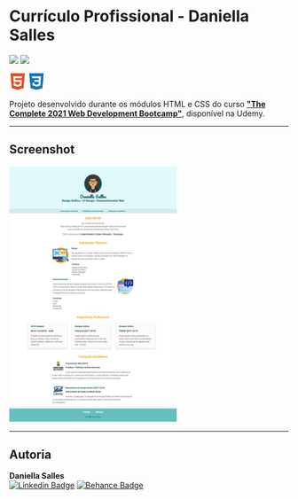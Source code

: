 # Currículo Profissional - Daniella Salles #

<img src="https://img.shields.io/badge/languages-2-informational">  <img src="https://img.shields.io/badge/feito%20por-Daniella%20Salles-success">
<br>

<img src="screenshot/html5.svg" style="width: 30px;">
<img src="screenshot/css3.svg" style="width: 30px;">
<br>

Projeto desenvolvido durante os módulos HTML e CSS do curso [**"The Complete 2021 Web Development Bootcamp"**](https://www.udemy.com/course/the-complete-web-development-bootcamp/), disponível na Udemy.
<br>

---

## Screenshot ##

<img src="screenshot/daniellasalles.github.io.png" style="width: 60%;">
<br>

---

## Autoria ##

<b>Daniella Salles</b>
<br>
[![Linkedin Badge](https://img.shields.io/badge/-Currículo-blue?style=flat-square&logo=Linkedin&logoColor=white&link=https://www.linkedin.com/in/daniella-salles/)](https://www.linkedin.com/in/daniella-salles/)
[![Behance Badge](https://img.shields.io/badge/-Portfólio%20Design-black?style=flat-square&logo=Behance&logoColor=white&link=https://www.behance.net/daniellasalles/)](https://www.behance.net/daniellasalles/)